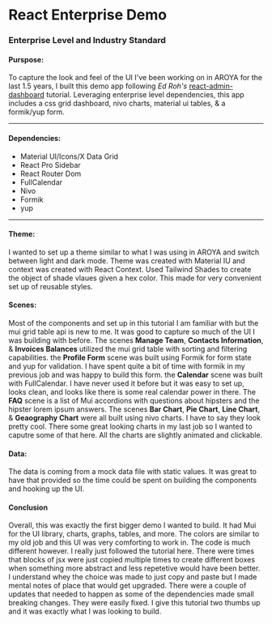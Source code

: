 # React Enterprise Demo
### Enterprise Level and Industry Standard

#### Purspose:
To capture the look and feel of the UI I've been working on in AROYA for the last 1.5 years, I built this demo app following *Ed Roh's* [react-admin-dashboard](https://github.com/ed-roh/react-admin-dashboard) tutorial. Leveraging enterprise level dependencies, this app includes a css grid dashboard, nivo charts, material ui tables, & a formik/yup form.

---

#### Dependencies:
- Material UI/Icons/X Data Grid
- React Pro Sidebar
- React Router Dom
- FullCalendar
- Nivo
- Formik
- yup

---

#### Theme:
I wanted to set up a theme similar to what I was using in AROYA and switch between light and dark mode. Theme was created with Material IU and context was created with React Context. Used Tailwind Shades to create the object of shade vlaues given a hex color. This made for very convenient set up of reusable styles. 

#### Scenes:
Most of the components and set up in this tutorial I am familiar with but the mui grid table api is new to me. It was good to capture so much of the UI I was building with before.
The scenes **Manage Team**, **Contacts Information**, & **Invoices Balances** utilized the mui grid table with sorting and filtering capabilities. the **Profile Form** scene was built using Formik for form state and yup for validation. I have spent quite a bit of time with formik in my previous job and was happy to build this form. the **Calendar** scene was built with FullCalendar. I have never used it before but it was easy to set up, looks clean, and looks like there is some real calendar power in there. The **FAQ** scene is a list of Mui accordions with questions about hipsters and the hipster lorem ipsum answers. The scenes **Bar Chart**, **Pie Chart**, **Line Chart**, & **Geaography Chart** were all built using nivo charts. I have to say they look pretty cool. There some great looking charts in my last job so I wanted to caputre some of that here. All the charts are slightly animated and clickable.

#### Data:
The data is coming from a mock data file with static values. It was great to have that provided so the time could be spent on building the components and hooking up the UI.

#### Conclusion
Overall, this was exactly the first bigger demo I wanted to build. It had Mui for the UI library, charts, graphs, tables, and more. The colors are similar to my old job and this UI was very comforting to work in. The code is much different however. I really just followed the tutorial here. There were times that blocks of jsx were just copied multiple times to create different boxes when something more abstract and less repetetive would have been better. I understand whey the choice was made to just copy and paste but I made mental notes of place that would get upgraded. There were a couple of updates that needed to happen as some of the dependencies made small breaking changes. They were easily fixed. I give this tutorial two thumbs up and it was exactly what I was looking to build.